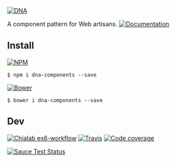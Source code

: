 [![DNA](https://raw.githubusercontent.com/Chialab/dna-design/master/logos/logo-full-raster-128.png)](http://dna.chialab.io)

A component pattern for Web artisans. [![Documentation](https://img.shields.io/badge/Documentation-draft-red.svg)](http://dna.chialab.io/docs)

## Install

[![NPM](https://img.shields.io/npm/v/dna-components.svg)](https://www.npmjs.com/package/dna-components)
```
$ npm i dna-components --save
```
[![Bower](https://img.shields.io/bower/v/dna-components.svg)](https://github.com/chialab/dna)
```
$ bower i dna-components --save
```

## Dev

[![Chialab es6-workflow](https://img.shields.io/badge/project-es6--workflow-lightgrey.svg)](https://github.com/Chialab/es6-workflow)
[![Travis](https://img.shields.io/travis/Chialab/dna.svg?maxAge=2592000)](https://travis-ci.org/Chialab/dna)
[![Code coverage](https://codecov.io/gh/Chialab/dna/branch/master/graph/badge.svg)](https://codecov.io/gh/Chialab/dna)

[![Sauce Test Status](https://saucelabs.com/browser-matrix/chialab-sl-003)](https://saucelabs.com/u/chialab-sl-003)
